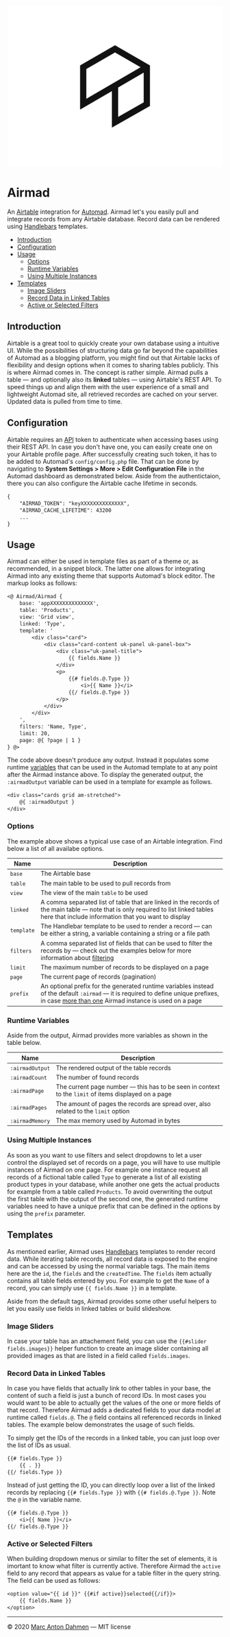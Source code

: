 ![](https://raw.githubusercontent.com/marcantondahmen/automad-airmad/master/airmad.svg)

# Airmad

An [Airtable](https://airtable.com) integration for [Automad](https://automad.org). Airmad let's you easily pull and integrate records from any Airtable database. Record data can be rendered using [Handlebars](https://handlebarsjs.com) templates.

- [Introduction](#introduction)
- [Configuration](#configuration)
- [Usage](#usage)
  - [Options](#options)
  - [Runtime Variables](#runtime-variables)
  - [Using Multiple Instances](#using-multiple-instances)
- [Templates](#templates)
  - [Image Sliders](#image-sliders)
  - [Record Data in Linked Tables](#record-data-in-linked-tables)
  - [Active or Selected Filters](#active-or-selected-filters)

## Introduction

Airtable is a great tool to quickly create your own database using a intuitive UI. While the possibilities of structuring data go far beyond the capabilities of Automad as a blogging platform, you might find out that Airtable lacks of flexibility and design options when it comes to sharing tables publicly. This is where Airmad comes in. The concept is rather simple. Airmad pulls a table &mdash; and optionally also its **linked** tables &mdash; using Airtable's REST API. To speed things up and align them with the user experience of a small and lightweight Automad site, all retrieved recordes are cached on your server. Updated data is pulled from time to time.    

## Configuration

Airtable requires an [API](https://airtable.com/api) token to authenticate when accessing bases using their REST API. In case you don't have one, you can easily create one on your Airtable profile page. After successfully creating such token, it has to be added to Automad's `config/config.php` file. That can be done by navigating to **System Settings > More > Edit Configuration File** in the Automad dashboard as demonstrated below. Aside from the authentictaion, there you can also configure the Airtable cache lifetime in seconds.

    {
        "AIRMAD_TOKEN": "keyXXXXXXXXXXXXXX",
        "AIRMAD_CACHE_LIFETIME": 43200
        ...
    }

## Usage

Airmad can either be used in template files as part of a theme or, as recommended, in a snippet block. The latter one allows for integrating Airmad into any existing theme that supports Automad's block editor. The markup looks as follows:

    <@ Airmad/Airmad {
        base: 'appXXXXXXXXXXXXXX',
        table: 'Products',
        view: 'Grid view',
        linked: 'Type',
        template: '
            <div class="card">
                <div class="card-content uk-panel uk-panel-box">
                    <div class="uk-panel-title">
                        {{ fields.Name }}
                    </div>
                    <p>
                        {{# fields.@.Type }}
                            <i>{{ Name }}</i>
                        {{/ fields.@.Type }}
                    </p>
                </div>
            </div>
        ',
        filters: 'Name, Type',
        limit: 20,
        page: @{ ?page | 1 }
    } @>

The code above doesn't produce any output. Instead it populates some runtime [variables](#runtime-variables) that can be used in the Automad template to at any point after the Airmad instance above. To display the generated output, the `:airmadOutput` variable can be used in a template for example as follows.

    <div class="cards grid am-stretched">
        @{ :airmadOutput }
    </div>

### Options

The example above shows a typical use case of an Airtable integration. Find below a list of all availabe options.

| Name | Description |
| ---- | ----------- |
| `base` | The Airtable base |
| `table` | The main table to be used to pull records from |
| `view` | The view of the main `table` to be used |
| `linked` | A comma separated list of table that are linked in the records of the main table &mdash; note that is only required to list linked tables here that include information that you want to display |
| `template` | The Handlebar template to be used to render a record &mdash; can be either a string, a variable containing a string or a file path |
| `filters` | A comma separated list of fields that can be used to filter the records by &mdash; check out the examples below for more information about [filtering](#filters) |
| `limit` | The maximum number of records to be displayed on a page |
| `page` | The current page of records (pagination) |
| `prefix` | An optional prefix for the generated runtime variables instead of the default `:airmad` &mdash; it is required to define unique prefixes, in case [more than one](#using-multiple-instances) Airmad instance is used on a page |

### Runtime Variables

Aside from the output, Airmad provides more variables as shown in the table below.

| Name | Description |
| ---- | ----------- |
| `:airmadOutput` | The rendered output of the table records |
| `:airmadCount` | The number of found records |
| `:airmadPage` | The current page number &mdash; this has to be seen in context to the `limit` of items displayed on a page |
| `:airmadPages` | The amount of pages the records are spread over, also related to the `limit` option |
| `:airmadMemory` | The max memory used by Automad in bytes |

### Using Multiple Instances

As soon as you want to use filters and select dropdowns to let a user control the displayed set of records on a page, you will have to use multiple instances of Airmad on one page. For example one instance request all records of a fictional table called `Type` to generate a list of all existing product types in your database, while another one gets the actual products for example from a table called `Products`. To avoid overwriting the output the first table with the output of the second one, the generated runtime variables need to have a unique prefix that can be defined in the options by using the `prefix` parameter.

## Templates

As mentioned earlier, Airmad uses [Handlebars](https://github.com/salesforce/handlebars-php#expressions) templates to render record data. While iterating table records, all record data is exposed to the engine and can be accessed by using the normal variable tags. The main items here are the `id`, the `fields` and the `createdTime`. The `fields` item actually contains all table fields entered by you. For example to get the `Name` of a record, you can simply use `{{ fields.Name }}` in a template. 
     
Aside from the default tags, Airmad provides some other useful helpers to let you easily use fields in linked tables or build slideshow.

### Image Sliders

In case your table has an attachement field, you can use the `{{#slider fields.images}}` helper function to create an image slider containing all provided images as that are listed in a field called `fields.images`.

### Record Data in Linked Tables

In case you have fields that actually link to other tables in your base, the content of such a field is just a bunch of record IDs. In most cases you would want to be able to actually get the values of the one or more fields of that record. Therefore Airmad adds a dedicated fields to your data model at runtime called `fields.@`. The `@` field contains all referenced records in linked tables. The example below demonstrates the usage of such fields.    

To simply get the IDs of the records in a linked table, you can just loop over the list of IDs as usual.

    {{# fields.Type }}
        {{ . }}
    {{/ fields.Type }}

Instead of just getting the ID, you can directly loop over a list of the linked records by replacing `{{# fields.Type }}` with `{{# fields.@.Type }}`. Note the `@` in the variable name.

    {{# fields.@.Type }}
        <i>{{ Name }}</i>
    {{/ fields.@.Type }}

### Active or Selected Filters

When building dropdown menus or similar to filter the set of elements, it is imortant to know what filter is currently active. Therefore Airmad the `active` field to any record that appears as value for a table filter in the query string. The field can be used as follows:

    <option value="{{ id }}" {{#if active}}selected{{/if}}>
        {{ fields.Name }}
    </option>

---

&copy; 2020 [Marc Anton Dahmen](https://marcdahmen.de) &mdash; MIT license